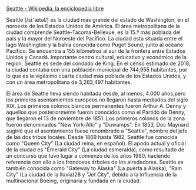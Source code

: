 [Seattle - Wikipedia, la enciclopedia libre](https://es.wikipedia.org/wiki/Seattle)

Seattle (/siːˈætəl/) es la ciudad más grande del estado de Washington, en el noroeste de los Estados Unidos de América.
El área metropolitana de la ciudad comprende Seattle-Tacoma-Bellevue, es la 15.ª más poblada del país y la mayor del Noroeste del Pacífico.​
La ciudad esta situada entre el lago Washington y la bahía conocida como Puget Sound, junto al océano Pacífico. Se encuentra a 155 kilómetros al sur de la frontera entre Estados Unidos y Canadá.
Importante centro cultural, educativo y económico de la region, Seattle es sede del condado de King.
En el censo estimado de 2018, la ciudad contaba con una población municipal de 744,955 habitantes,​ por lo que es la vigésimo cuarta ciudad más poblada de los Estados Unidos, y con un área metropolitana de 3,263,497 habitantes.

El área de Seattle lleva siendo habitada desde, al menos, 4.000 años,​ pero los primeros asentamientos europeos no llegaron hasta mediados del siglo XIX.
Los primeros colonos blancos permanentes fueron Arthur A. Denny y aquellos que posteriormente fueron conocidos como el Partido de Denny, que llegaron el 13 de noviembre de 1851.
Los primeros colonos de la zona fueron denominados "New York-Alki" y "Duwamps". En 1853, Doc Maynard sugirió que el asentamiento fuese renombrado a "Seattle", nombre del jefe de las dos tribus locales.
Desde 1869 hasta 1982, Seattle fue conocida como "Queen City" (La ciudad reina, en español).
El apodo actual y oficial de la ciudad es "Emerald City" (La ciudad esmeralda), como resultado de un concurso que tuvo lugar a comienzo de los años 1980,​ haciendo referencia con ello a los frondosos árboles de los alrededores.
Seattle es también conocida como "Gateway to Alaska" (La puerta a Alaska), "Rain City" (La ciudad de la lluvia)28​ y "Jet City", debido a la influencia de la multinacional Boeing, originaria y fundada en la ciudad.

<!---
codetypo:locale es
codetypo:words Jet City New York Seattle Tacoma Bellevue Puget Sound King
codetypo:words Denny Maynard tribus Alki Duwamps Queen Emerald
codetypo:ignore locale words siːˈætəl XIX
--->
